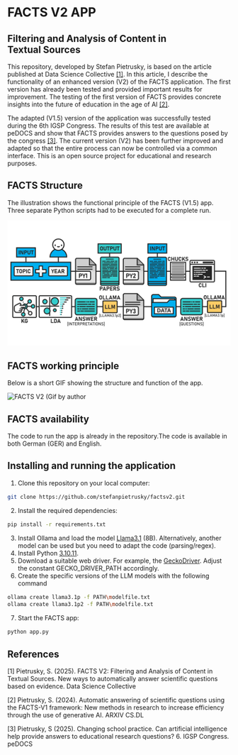 # FACTS V2 APP
## Filtering and Analysis of Content in Textual Sources

This repository, developed by Stefan Pietrusky, is based on the article published at Data Science Collective [[1]](https://medium.com/@stefanpietrusky/facts-v2-filtering-and-analysis-of-content-in-textual-sources-1a16cdac811b). In this article, I describe the functionality of an enhanced version (V2) of the FACTS application. The first version has already been tested and provided important results for improvement. The testing of the first version of FACTS provides concrete insights into the future of education in the age of AI [[2]](https://arxiv.org/abs/2412.07794). 

The adapted (V1.5) version of the application was successfully tested during the 6th IGSP Congress. The results of this test are available at peDOCS and show that FACTS provides answers to the questions posed by the congress [[3]](https://www.pedocs.de/frontdoor.php?source_opus=33063). The current version (V2) has been further improved and adapted so that the entire process can now be controlled via a common interface. This is an open source project for educational and research purposes.

## FACTS Structure
The illustration shows the functional principle of the FACTS (V1.5) app. Three separate Python scripts had to be executed for a complete run.

![FACTS V1.5 Structure and mode of operation (Image by author)](images/FACTSV2_APP_STRUCTURE.png)

## FACTS working principle
Below is a short GIF showing the structure and function of the app.

![FACTS V2 (Gif by author](images/FACTSV2_APP.gif)

## FACTS availability
The code to run the app is already in the repository.The code is available in both German (GER) and English.

## Installing and running the application 
1. Clone this repository on your local computer: 
```bash 
git clone https://github.com/stefanpietrusky/factsv2.git
```
2. Install the required dependencies:
```bash 
pip install -r requirements.txt
```
3. Install Ollama and load the model [Llama3.1](https://ollama.com/library/llama3.1) (8B). Alternatively, another model can be used but you need to adapt the code (parsing/regex).
4. Install Python [3.10.11](https://www.python.org/downloads/release/python-31011/).
5. Download a suitable web driver. For example, the [GeckoDriver](https://github.com/mozilla/geckodriver/releases). Adjust the constant GECKO_DRIVER_PATH accordingly.
6. Create the specific versions of the LLM models with the following command
```bash 
ollama create llama3.1p -f PATH\modelfile.txt
ollama create llama3.1p2 -f PATH\modelfile.txt
```
7. Start the FACTS app:
```bash 
python app.py
```
## References
[1] Pietrusky, S. (2025). FACTS V2: Filtering and Analysis of Content in Textual Sources. New ways to automatically answer scientific questions based on evidence. Data Science Collective

[2] Pietrusky, S. (2024). Automatic answering of scientific questions using the FACTS-V1 framework: New methods in research to increase efficiency through the use of generative AI. ARXIV CS.DL 

[3] Pietrusky, S (2025). Changing school practice. Can artificial intelligence help provide answers to educational research questions? 6. IGSP Congress. peDOCS
